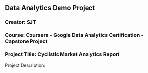 ## Data Analytics Demo Project
### Creator: SJT
### Course: Coursera - Google Data Analytics Certification - Capstone Project
### Project Title: Cyclistic Market Analytics Report

Project Description:
